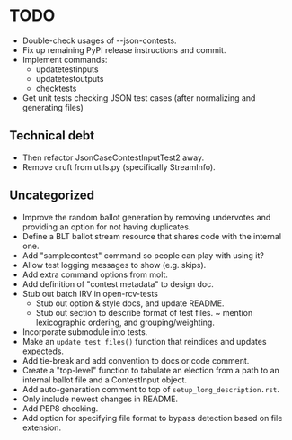 TODO
====

* Double-check usages of --json-contests.
* Fix up remaining PyPI release instructions and commit.
* Implement commands:
  - updatetestinputs
  - updatetestoutputs
  - checktests
* Get unit tests checking JSON test cases (after normalizing and generating
  files)

Technical debt
--------------
* Then refactor JsonCaseContestInputTest2 away.
* Remove cruft from utils.py (specifically StreamInfo).

Uncategorized
-------------
* Improve the random ballot generation by removing undervotes and
  providing an option for not having duplicates.
* Define a BLT ballot stream resource that shares code with the internal one.
* Add "samplecontest" command so people can play with using it?
* Allow test logging messages to show (e.g. skips).
* Add extra command options from molt.
* Add definition of "contest metadata" to design doc.
* Stub out batch IRV in open-rcv-tests
  - Stub out option & style docs, and update README.
  - Stub out section to describe format of test files.
    ~ mention lexicographic ordering, and grouping/weighting.
* Incorporate submodule into tests.
* Make an `update_test_files()` function that reindices and updates expecteds.
* Add tie-break and add convention to docs or code comment.
* Create a "top-level" function to tabulate an election from a path to
  an internal ballot file and a ContestInput object.
* Add auto-generation comment to top of `setup_long_description.rst`.
* Only include newest changes in README.
* Add PEP8 checking.
* Add option for specifying file format to bypass detection based on file extension.
